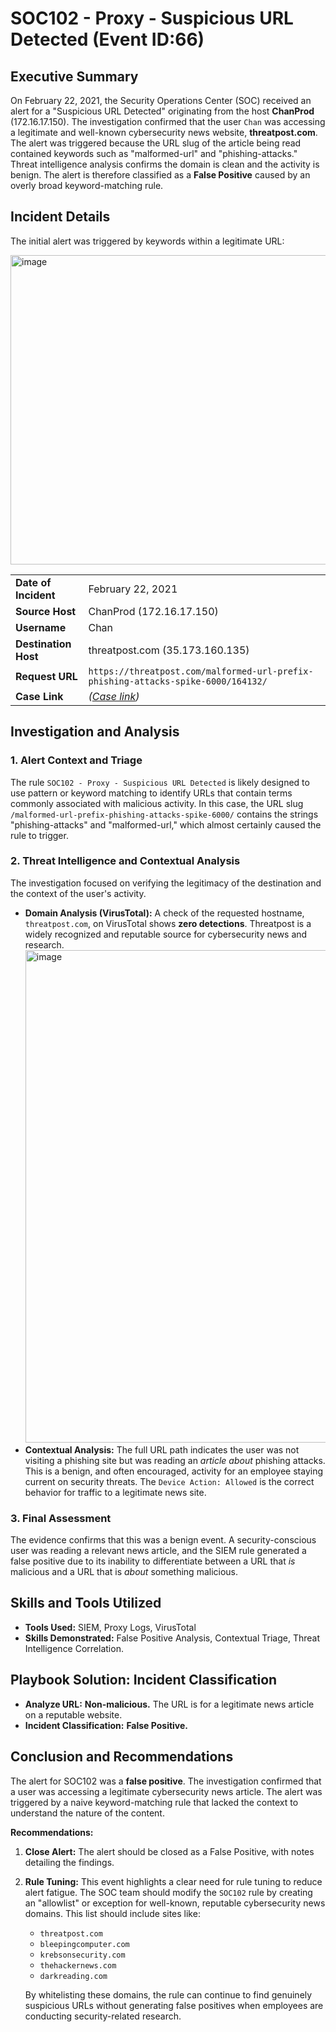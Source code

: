 # SOC102 - Proxy - Suspicious URL Detected (Event ID:66)


## Executive Summary

On February 22, 2021, the Security Operations Center (SOC) received an alert for a "Suspicious URL Detected" originating from the host **ChanProd** (172.16.17.150). The investigation confirmed that the user `Chan` was accessing a legitimate and well-known cybersecurity news website, **threatpost.com**. The alert was triggered because the URL slug of the article being read contained keywords such as "malformed-url" and "phishing-attacks." Threat intelligence analysis confirms the domain is clean and the activity is benign. The alert is therefore classified as a **False Positive** caused by an overly broad keyword-matching rule.

## Incident Details

The initial alert was triggered by keywords within a legitimate URL:

<img width="1452" height="495" alt="image" src="https://github.com/user-attachments/assets/8cf1572b-a972-4740-9e0c-bd5336155590" />

| | |
| :--- | :--- |
| **Date of Incident**| February 22, 2021 |
| **Source Host**| ChanProd (172.16.17.150) |
| **Username**| Chan |
| **Destination Host**| threatpost.com (35.173.160.135) |
| **Request URL**| `https://threatpost.com/malformed-url-prefix-phishing-attacks-spike-6000/164132/` |
| **Case Link**| *([Case link](https://app.letsdefend.io/case-management/casedetail/sohankanna/66))* |

## Investigation and Analysis

### 1. Alert Context and Triage

The rule `SOC102 - Proxy - Suspicious URL Detected` is likely designed to use pattern or keyword matching to identify URLs that contain terms commonly associated with malicious activity. In this case, the URL slug `/malformed-url-prefix-phishing-attacks-spike-6000/` contains the strings "phishing-attacks" and "malformed-url," which almost certainly caused the rule to trigger.

### 2. Threat Intelligence and Contextual Analysis

The investigation focused on verifying the legitimacy of the destination and the context of the user's activity.
*   **Domain Analysis (VirusTotal):** A check of the requested hostname, `threatpost.com`, on VirusTotal shows **zero detections**. Threatpost is a widely recognized and reputable source for cybersecurity news and research.
    <img width="1750" height="788" alt="image" src="https://github.com/user-attachments/assets/8bc6dc9d-1deb-43db-b89b-212114a35f5c" />
*   **Contextual Analysis:** The full URL path indicates the user was not visiting a phishing site but was reading an *article about* phishing attacks. This is a benign, and often encouraged, activity for an employee staying current on security threats. The `Device Action: Allowed` is the correct behavior for traffic to a legitimate news site.

### 3. Final Assessment

The evidence confirms that this was a benign event. A security-conscious user was reading a relevant news article, and the SIEM rule generated a false positive due to its inability to differentiate between a URL that *is* malicious and a URL that is *about* something malicious.

## Skills and Tools Utilized

*   **Tools Used:** SIEM, Proxy Logs, VirusTotal
*   **Skills Demonstrated:** False Positive Analysis, Contextual Triage, Threat Intelligence Correlation.

## Playbook Solution: Incident Classification

*   **Analyze URL:** **Non-malicious.** The URL is for a legitimate news article on a reputable website.
*   **Incident Classification:** **False Positive.**

## Conclusion and Recommendations

The alert for SOC102 was a **false positive**. The investigation confirmed that a user was accessing a legitimate cybersecurity news article. The alert was triggered by a naive keyword-matching rule that lacked the context to understand the nature of the content.

**Recommendations:**

1.  **Close Alert:** The alert should be closed as a False Positive, with notes detailing the findings.
2.  **Rule Tuning:** This event highlights a clear need for rule tuning to reduce alert fatigue. The SOC team should modify the `SOC102` rule by creating an "allowlist" or exception for well-known, reputable cybersecurity news domains. This list should include sites like:
    *   `threatpost.com`
    *   `bleepingcomputer.com`
    *   `krebsonsecurity.com`
    *   `thehackernews.com`
    *   `darkreading.com`

    By whitelisting these domains, the rule can continue to find genuinely suspicious URLs without generating false positives when employees are conducting security-related research.

